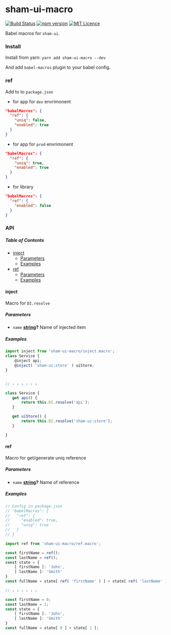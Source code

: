 # sham-ui-macro

[![Build Status](https://travis-ci.com/sham-ui/sham-ui-macro.svg?branch=master)](https://travis-ci.com/sham-ui/sham-ui-macro)
[![npm version](https://badge.fury.io/js/sham-ui-macro.svg)](https://badge.fury.io/js/sham-ui-macro)
[![MIT Licence](https://badges.frapsoft.com/os/mit/mit.svg?v=103)](https://opensource.org/licenses/mit-license.php)

Babel macros for `sham-ui`.

### Install

Install from yarn:
`yarn add sham-ui-macro --dev`

And add `babel-macros` plugin to your babel config. 

### ref

Add to to `package.json` 

-   for app for `dev` envrimonent

```json
"babelMacros": {
  "ref": {
    "uniq": false,
    "enabled": true
  }
}
```

-   for app for `prod` envrimonent

```json
"babelMacros": {
  "ref": {
    "uniq": true,
    "enabled": true
  }
}
```

-   for library

```json
"babelMacros": {
  "ref": {
    "enabled": false
  }
}
```

### API

<!-- Generated by documentation.js. Update this documentation by updating the source code. -->

##### Table of Contents

-   [inject](#inject)
    -   [Parameters](#parameters)
    -   [Examples](#examples)
-   [ref](#ref)
    -   [Parameters](#parameters-1)
    -   [Examples](#examples-1)

#### inject

Macro for `DI.resolve`

##### Parameters

-   `name` **[string](https://developer.mozilla.org/docs/Web/JavaScript/Reference/Global_Objects/String)?** Name of injected item

##### Examples

```javascript
import inject from 'sham-ui-macro/inject.macro';
class Service {
    @inject api;
    @inject( 'sham-ui:store' ) uiStore;
}


// ↓ ↓ ↓ ↓ ↓ ↓

class Service {
   get api() {
       return this.DI.resolve('api');
   }

   get uiStore() {
       return this.DI.resolve('sham-ui:store');
   }

}
```

#### ref

Macro for get/generate uniq reference

##### Parameters

-   `name` **[string](https://developer.mozilla.org/docs/Web/JavaScript/Reference/Global_Objects/String)?** Name of reference

##### Examples

```javascript
// Config in package.json
// "babelMacros": {
//   "ref": {
//     "enabled": true,
//     "uniq": true
//   }
// }

import ref from 'sham-ui-macro/ref.macro';

const firstName = ref();
const lastName = ref();
const state = {
    [ firstName ]: 'John',
    [ lastName ]: 'Smith'
}
const fullName = state[ ref( 'firstName' ) ] + state[ ref( 'lastName' ) ];

// ↓ ↓ ↓ ↓ ↓ ↓

const firstName = 0;
const lastName = 1;
const state = {
    [ firstName ]: 'John',
    [ lastName ]: 'Smith'
}
const fullName = state[ 0 ] + state[ 1 ];
```
